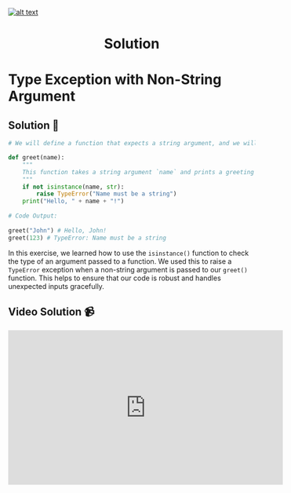 <a href="https://www.core-code.io/">

![alt text](https://uploads-ssl.webflow.com/5eb2f56932c3562feab232e3/5f73550d00249e7e96c9f3de_Logo.png 'corecodeio')

</a>

<h1 align="center">Solution</h1>

# Type Exception with Non-String Argument

## Solution 🏁

```python
# We will define a function that expects a string argument, and we will use the `isinstance()` function to check if the argument is a string. If it is not a string, we will raise a `TypeError` exception.

def greet(name):
    """
    This function takes a string argument `name` and prints a greeting message.
    """
    if not isinstance(name, str):
        raise TypeError("Name must be a string")
    print("Hello, " + name + "!")
    
# Code Output:
    
greet("John") # Hello, John!
greet(123) # TypeError: Name must be a string
```

In this exercise, we learned how to use the `isinstance()` function to check the type of an argument passed to a function. We used this to raise a `TypeError` exception when a non-string argument is passed to our `greet()` function. This helps to ensure that our code is robust and handles unexpected inputs gracefully. 

## Video Solution 📹

<iframe width="560" height="315" src="https://www.youtube.com/embed/LhBdAPWqcJU" title="YouTube video player" frameborder="0" allow="accelerometer; autoplay; clipboard-write; encrypted-media; gyroscope; picture-in-picture; web-share" allowfullscreen></iframe>
